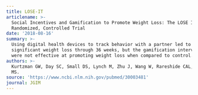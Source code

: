 ```yaml
---
title: LOSE-IT
articlename: >-
  Social Incentives and Gamification to Promote Weight Loss: The LOSE IT
  Randomized, Controlled Trial
date: '2018-08-16'
summary: >-
  Using digital health devices to track behavior with a partner led to
  significant weight loss through 36 weeks, but the gamification interventions
  were not effective at promoting weight loss when compared to control.
authors: >-
  Kurtzman GW, Day SC, Small DS, Lynch M, Zhu J, Wang W, Rareshide CAL, Patel
  MS.
source: 'https://www.ncbi.nlm.nih.gov/pubmed/30003481'
journal: JGIM
---
```


